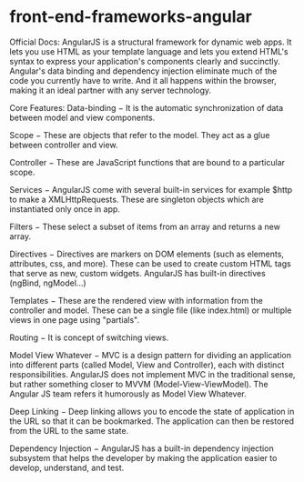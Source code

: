 # front-end-frameworks-angular

Official Docs:
AngularJS is a structural framework for dynamic web apps. It lets you use HTML as your template language and lets you extend HTML's syntax to express your application's components clearly and succinctly. Angular's data binding and dependency injection eliminate much of the code you currently have to write. And it all happens within the browser, making it an ideal partner with any server technology.

Core Features: 
Data-binding − It is the automatic synchronization of data between model and view components.

Scope − These are objects that refer to the model. They act as a glue between controller and view.

Controller − These are JavaScript functions that are bound to a particular scope.

Services − AngularJS come with several built-in services for example $http to make a XMLHttpRequests. These are singleton objects which are instantiated only once in app.

Filters − These select a subset of items from an array and returns a new array.

Directives − Directives are markers on DOM elements (such as elements, attributes, css, and more). These can be used to create custom HTML tags that serve as new, custom widgets. AngularJS has built-in directives (ngBind, ngModel...)

Templates − These are the rendered view with information from the controller and model. These can be a single file (like index.html) or multiple views in one page using "partials".

Routing − It is concept of switching views.

Model View Whatever − MVC is a design pattern for dividing an application into different parts (called Model, View and Controller), each with distinct responsibilities. AngularJS does not implement MVC in the traditional sense, but rather something closer to MVVM (Model-View-ViewModel). The Angular JS team refers it humorously as Model View Whatever.

Deep Linking − Deep linking allows you to encode the state of application in the URL so that it can be bookmarked. The application can then be restored from the URL to the same state.

Dependency Injection − AngularJS has a built-in dependency injection subsystem that helps the developer by making the application easier to develop, understand, and test.
